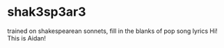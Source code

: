 # shak3sp3ar3
trained on shakespearean sonnets, fill in the blanks of pop song lyrics
Hi! This is Aidan! 